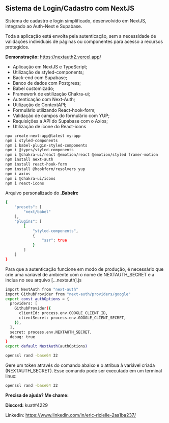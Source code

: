 ## Sistema de Login/Cadastro com NextJS

Sistema de cadastro e login simplificado, desenvolvido em NextJS, integrado ao Auth-Next e Supabase.

Toda a aplicação está envolta pela autenticação, sem a necessidade de validações individuais de páginas ou componentes para acesso a recursos protegidos.



**Demonstração:** https://nextauth2.vercel.app/



- Aplicação em NextJS e TypeScript;
- Utilização de styled-components;
- Back-end com Supabase;
- Banco de dados com Postgress;
- Babel customizado;
- Framework de estilização Chakra-ui;
- Autenticação com Next-Auth;
- Utilização de ContextAPI;
- Formulário utilizando React-hook-form;
- Validação de campos do formulário com YUP;
- Requisições a API do Supabase com o Axios;
- Utilização de ícone do React-icons



```bash
npx create-next-app@latest my-app
npm i styled-components
npm i babel-plugin-styled-components
npm i @types/styled-components
npm i @chakra-ui/react @emotion/react @emotion/styled framer-motion
npm install next-auth
npm install react-hook-form
npm install @hookform/resolvers yup
npm i axios
npm i @chakra-ui/icons
npm i react-icons
```



Arquivo personalizado do **.Babelrc**



```bash
{
    "presets": [
        "next/babel"
    ],
    "plugins": [
        [
            "styled-components",
            {
                "ssr": true
            }
        ]
    ]
}
```



Para que a autenticação funcione em modo de produção, é necessário que crie uma variável de ambiente com o nome de NEXTAUTH_SECRET e a inclua no seu arquivo [...nextauth].js



```bash
import NextAuth from "next-auth"
import GithubProvider from "next-auth/providers/google"
export const authOptions = {
  providers: [
    GithubProvider({
      clientId: process.env.GOOGLE_CLIENT_ID,
      clientSecret: process.env.GOOGLE_CLIENT_SECRET,
    }),
  ],
  secret: process.env.NEXTAUTH_SECRET,
  debug: true
}
export default NextAuth(authOptions)

openssl rand -base64 32
```



Gere um token através do comando abaixo e o atribua à variável criada (NEXTAUTH_SECRET). Esse comando pode ser executado em um terminal linux:

```bash
openssl rand -base64 32
```





**Precisa de ajuda? Me chame:**

**Discord:** kuat#4229

Linkedin: https://www.linkedin.com/in/eric-ricielle-2aa1ba237/





